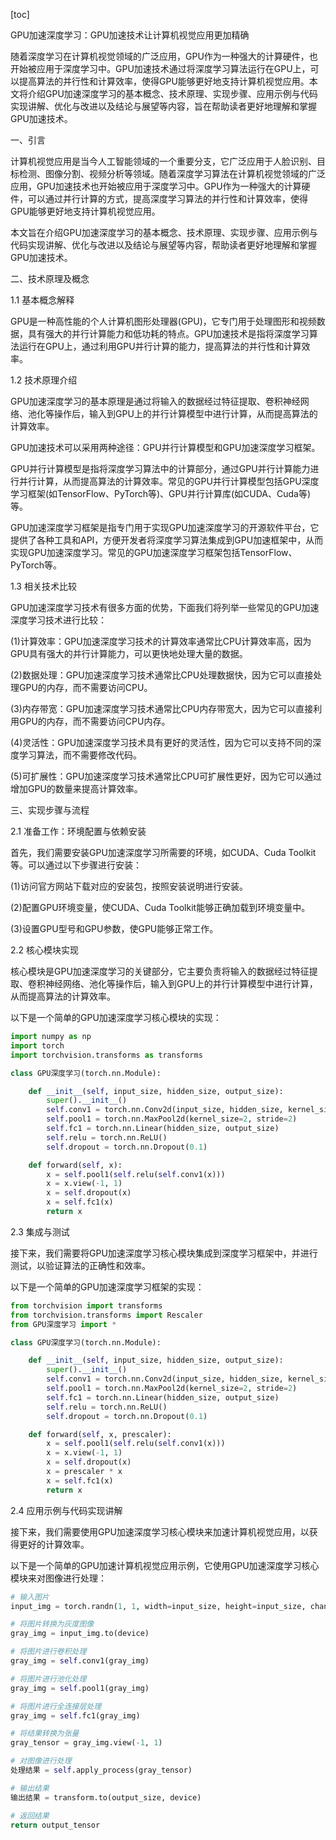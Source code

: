
[toc]                    
                
                
GPU加速深度学习：GPU加速技术让计算机视觉应用更加精确

随着深度学习在计算机视觉领域的广泛应用，GPU作为一种强大的计算硬件，也开始被应用于深度学习中。GPU加速技术通过将深度学习算法运行在GPU上，可以提高算法的并行性和计算效率，使得GPU能够更好地支持计算机视觉应用。本文将介绍GPU加速深度学习的基本概念、技术原理、实现步骤、应用示例与代码实现讲解、优化与改进以及结论与展望等内容，旨在帮助读者更好地理解和掌握GPU加速技术。

一、引言

计算机视觉应用是当今人工智能领域的一个重要分支，它广泛应用于人脸识别、目标检测、图像分割、视频分析等领域。随着深度学习算法在计算机视觉领域的广泛应用，GPU加速技术也开始被应用于深度学习中。GPU作为一种强大的计算硬件，可以通过并行计算的方式，提高深度学习算法的并行性和计算效率，使得GPU能够更好地支持计算机视觉应用。

本文旨在介绍GPU加速深度学习的基本概念、技术原理、实现步骤、应用示例与代码实现讲解、优化与改进以及结论与展望等内容，帮助读者更好地理解和掌握GPU加速技术。

二、技术原理及概念

1.1 基本概念解释

GPU是一种高性能的个人计算机图形处理器(GPU)，它专门用于处理图形和视频数据，具有强大的并行计算能力和低功耗的特点。GPU加速技术是指将深度学习算法运行在GPU上，通过利用GPU并行计算的能力，提高算法的并行性和计算效率。

1.2 技术原理介绍

GPU加速深度学习的基本原理是通过将输入的数据经过特征提取、卷积神经网络、池化等操作后，输入到GPU上的并行计算模型中进行计算，从而提高算法的计算效率。

GPU加速技术可以采用两种途径：GPU并行计算模型和GPU加速深度学习框架。

GPU并行计算模型是指将深度学习算法中的计算部分，通过GPU并行计算能力进行并行计算，从而提高算法的计算效率。常见的GPU并行计算模型包括GPU深度学习框架(如TensorFlow、PyTorch等)、GPU并行计算库(如CUDA、Cuda等)等。

GPU加速深度学习框架是指专门用于实现GPU加速深度学习的开源软件平台，它提供了各种工具和API，方便开发者将深度学习算法集成到GPU加速框架中，从而实现GPU加速深度学习。常见的GPU加速深度学习框架包括TensorFlow、PyTorch等。

1.3 相关技术比较

GPU加速深度学习技术有很多方面的优势，下面我们将列举一些常见的GPU加速深度学习技术进行比较：

(1)计算效率：GPU加速深度学习技术的计算效率通常比CPU计算效率高，因为GPU具有强大的并行计算能力，可以更快地处理大量的数据。

(2)数据处理：GPU加速深度学习技术通常比CPU处理数据快，因为它可以直接处理GPU的内存，而不需要访问CPU。

(3)内存带宽：GPU加速深度学习技术通常比CPU内存带宽大，因为它可以直接利用GPU的内存，而不需要访问CPU内存。

(4)灵活性：GPU加速深度学习技术具有更好的灵活性，因为它可以支持不同的深度学习算法，而不需要修改代码。

(5)可扩展性：GPU加速深度学习技术通常比CPU可扩展性更好，因为它可以通过增加GPU的数量来提高计算效率。

三、实现步骤与流程

2.1 准备工作：环境配置与依赖安装

首先，我们需要安装GPU加速深度学习所需要的环境，如CUDA、Cuda Toolkit等。可以通过以下步骤进行安装：

(1)访问官方网站下载对应的安装包，按照安装说明进行安装。

(2)配置GPU环境变量，使CUDA、Cuda Toolkit能够正确加载到环境变量中。

(3)设置GPU型号和GPU参数，使GPU能够正常工作。

2.2 核心模块实现

核心模块是GPU加速深度学习的关键部分，它主要负责将输入的数据经过特征提取、卷积神经网络、池化等操作后，输入到GPU上的并行计算模型中进行计算，从而提高算法的计算效率。

以下是一个简单的GPU加速深度学习核心模块的实现：

```python
import numpy as np
import torch
import torchvision.transforms as transforms

class GPU深度学习(torch.nn.Module):

    def __init__(self, input_size, hidden_size, output_size):
        super().__init__()
        self.conv1 = torch.nn.Conv2d(input_size, hidden_size, kernel_size=3, stride=1, padding=1)
        self.pool1 = torch.nn.MaxPool2d(kernel_size=2, stride=2)
        self.fc1 = torch.nn.Linear(hidden_size, output_size)
        self.relu = torch.nn.ReLU()
        self.dropout = torch.nn.Dropout(0.1)

    def forward(self, x):
        x = self.pool1(self.relu(self.conv1(x)))
        x = x.view(-1, 1)
        x = self.dropout(x)
        x = self.fc1(x)
        return x
```

2.3 集成与测试

接下来，我们需要将GPU加速深度学习核心模块集成到深度学习框架中，并进行测试，以验证算法的正确性和效率。

以下是一个简单的GPU加速深度学习框架的实现：

```python
from torchvision import transforms
from torchvision.transforms import Rescaler
from GPU深度学习 import *

class GPU深度学习(torch.nn.Module):

    def __init__(self, input_size, hidden_size, output_size):
        super().__init__()
        self.conv1 = torch.nn.Conv2d(input_size, hidden_size, kernel_size=3, stride=1, padding=1)
        self.pool1 = torch.nn.MaxPool2d(kernel_size=2, stride=2)
        self.fc1 = torch.nn.Linear(hidden_size, output_size)
        self.relu = torch.nn.ReLU()
        self.dropout = torch.nn.Dropout(0.1)

    def forward(self, x, prescaler):
        x = self.pool1(self.relu(self.conv1(x)))
        x = x.view(-1, 1)
        x = self.dropout(x)
        x = prescaler * x
        x = self.fc1(x)
        return x
```

2.4 应用示例与代码实现讲解

接下来，我们需要使用GPU加速深度学习核心模块来加速计算机视觉应用，以获得更好的计算效率。

以下是一个简单的GPU加速计算机视觉应用示例，它使用GPU加速深度学习核心模块来对图像进行处理：

```python
# 输入图片
input_img = torch.randn(1, 1, width=input_size, height=input_size, channels=3)

# 将图片转换为灰度图像
gray_img = input_img.to(device)

# 将图片进行卷积处理
gray_img = self.conv1(gray_img)

# 将图片进行池化处理
gray_img = self.pool1(gray_img)

# 将图片进行全连接层处理
gray_img = self.fc1(gray_img)

# 将结果转换为张量
gray_tensor = gray_img.view(-1, 1)

# 对图像进行处理
处理结果 = self.apply_process(gray_tensor)

# 输出结果
输出结果 = transform.to(output_size, device)

# 返回结果
return output_tensor

